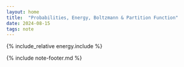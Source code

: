 ```yaml
---
layout: home
title:  "Probabilities, Energy, Boltzmann & Partition Function"
date: 2024-08-15
tags: note
---
```


{% include_relative energy.include %}

{% include note-footer.md %}
